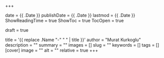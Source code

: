 +++

date = {{ .Date }}
publishDate = {{ .Date }}
lastmod = {{ .Date }}
ShowReadingTime = true
ShowToc = true
TocOpen = true



draft = true 


title = '{{ replace .Name "-" " " | title }}'
author = "Murat Kurkoglu"
description = "" 
summary = ""
images = [] 
slug = "" 
keywords = []
tags = []
[cover]
    image = "" 
    alt = "" 
    relative = true
+++